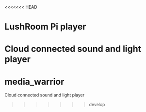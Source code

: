 <<<<<<< HEAD
# LushRoom Pi player
Cloud connected sound and light player
=======
# media_warrior
Cloud connected sound and light player   
>>>>>>> develop
